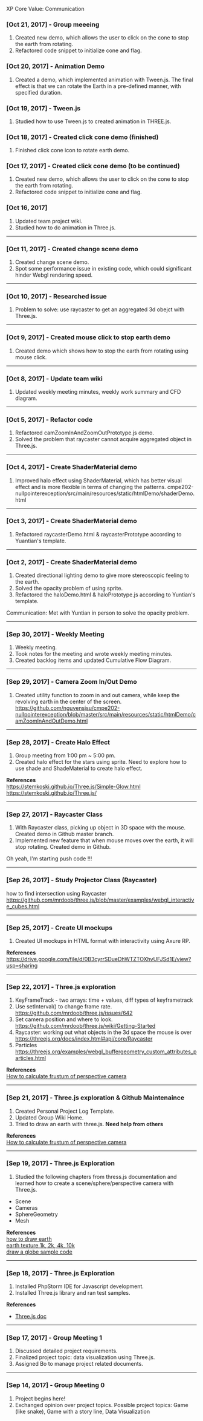 XP Core Value: Communication

### [Oct 21, 2017] - Group meeeing<br/>
1. Created new demo, which allows the user to click on the cone to stop the earth from rotating.
2. Refactored code snippet to initialize cone and flag.

### [Oct 20, 2017] - Animation Demo<br/>
1. Created a demo, which implemented animation with Tween.js. The final effect is that we can rotate
the Earth in a pre-defined manner, with specified duration.

### [Oct 19, 2017] - Tween.js<br/>
1. Studied how to use Tween.js to created animation in THREE.js.

### [Oct 18, 2017] - Created click cone demo (finished)<br/>
1. Finished click cone icon to rotate earth demo.

### [Oct 17, 2017] - Created click cone demo (to be continued)<br/>
1. Created new demo, which allows the user to click on the cone to stop the earth from rotating.
2. Refactored code snippet to initialize cone and flag.

### [Oct 16, 2017] <br/>
1. Updated team project wiki.
2. Studied how to do animation in Three.js.

***
### [Oct 11, 2017] - Created change scene demo<br/>
1. Created change scene demo.
2. Spot some performance issue in existing code,
which could significant hinder Webgl rendering speed.

***
### [Oct 10, 2017] - Researched issue<br/>
1. Problem to solve: use raycaster to get an aggregated 3d obejct with Three.js.

***
### [Oct 9, 2017] - Created mouse click to stop earth demo<br/>
1. Created demo which shows how to stop the earth from rotating using mouse click.

***
### [Oct 8, 2017] - Update team wiki<br/>
1. Updated weekly meeting minutes, weekly work summary and CFD diagram.

***
### [Oct 5, 2017] - Refactor code<br/>
1. Refactored camZoomInAndZoomOutPrototype.js demo.
2. Solved the problem that raycaster cannot acquire aggregated object in Three.js.

***
### [Oct 4, 2017] - Create ShaderMaterial demo<br/>
1. Improved halo effect using ShaderMaterial, which has better visual effect and is more flexible in terms of changing the patterns.
cmpe202-nullpointerexception/src/main/resources/static/htmlDemo/shaderDemo.html

***
### [Oct 3, 2017] - Create ShaderMaterial demo<br/>
1.  Refactored raycasterDemo.html & raycasterPrototype according to Yuantian's template.

***
### [Oct 2, 2017] - Create ShaderMaterial demo<br/>
1. Created directional lighting demo to give more stereoscopic feeling to the earth.
2. Solved the opacity problem of using sprite.
3. Refactored the haloDemo.html & haloPrototype.js according to Yuntian's template.

Communication: Met with Yuntian in person to solve the opacity problem.

***
### [Sep 30, 2017] - Weekly Meeting<br/>
1. Weekly meeting.
2. Took notes for the meeting and wrote weekly meeting minutes.
3. Created backlog items and updated Cumulative Flow Diagram.

***
### [Sep 29, 2017] - Camera Zoom In/Out Demo<br/>
1. Created utility function to zoom in and out camera, while keep the revolving earth in the center of the screen.
https://github.com/nguyensjsu/cmpe202-nullpointerexception/blob/master/src/main/resources/static/htmlDemo/camZoomInAndOutDemo.html

***
### [Sep 28, 2017] - Create Halo Effect<br/>
1. Group meeting from 1:00 pm ~ 5:00 pm.
2. Created halo effect for the stars using sprite. Need to explore how to use shade and ShadeMaterial to create halo effect.

**References**<br/>
https://stemkoski.github.io/Three.js/Simple-Glow.html
https://stemkoski.github.io/Three.js/

***
### [Sep 27, 2017] - Raycaster Class<br/>
1. With Raycaster class, picking up object in 3D space with the mouse. Created demo in Github master branch.
2. Implemented new feature that when mouse moves over the earth, it will stop rotating. Created demo in Github.

Oh yeah, I'm starting push code !!!

***
### [Sep 26, 2017] - Study Projector Class (Raycaster)<br/>
how to find intersection using Raycaster
https://github.com/mrdoob/three.js/blob/master/examples/webgl_interactive_cubes.html

***
### [Sep 25, 2017] - Create UI mockups<br/>
1. Created UI mockups in HTML format with interactivity using Axure RP. 

**References**<br/>
https://drive.google.com/file/d/0B3cyrrSDueDhWTZTOXhvUFJSd1E/view?usp=sharing

***
### [Sep 22, 2017] - Three.js exploration<br/>
1. KeyFrameTrack - two arrays: time + values, diff types of keyframetrack
2. Use setInterval() to change frame rate.<br/>
https://github.com/mrdoob/three.js/issues/642
3. Set camera position and where to look.<br/>
https://github.com/mrdoob/three.js/wiki/Getting-Started
4. Raycaster: working out what objects in the 3d space the mouse is over<br/>
https://threejs.org/docs/index.html#api/core/Raycaster
5. Particles<br/>
https://threejs.org/examples/webgl_buffergeometry_custom_attributes_particles.html

**References**<br/>
[How to calculate frustum of perspective camera](https://docs.unity3d.com/Manual/FrustumSizeAtDistance.html)

***
### [Sep 21, 2017] - Three.js exploration & Github Maintenaince<br/>
1. Created Personal Project Log Template.
2. Updated Group Wiki Home.
3. Tried to draw an earth with three.js. **Need help from others**

**References**<br/>
[How to calculate frustum of perspective camera](https://docs.unity3d.com/Manual/FrustumSizeAtDistance.html)

***
### [Sep 19, 2017] - Three.js Exploration<br/>
1. Studied the following chapters from thress.js documentation and learned how to create a scene/sphere/perspective camera with Three.js.
* Scene
* Cameras
* SphereGeometry
* Mesh

**References**<br/>
[how to draw earth](http://learningthreejs.com/blog/2013/09/16/how-to-make-the-earth-in-webgl/)<br/>
[earth texture 1k, 2k, 4k, 10k](http://planetpixelemporium.com/planets.html)<br/>
[draw a globe sample code](https://codepen.io/qkevinto/pen/EVGrGq?editors=0010#0)</br>

***
### [Sep 18, 2017] - Three.js Exploration<br/>
1. Installed PhpStorm IDE for Javascript development.
2. Installed Three.js library and ran test samples.

**References**</br>
* [Three.js doc](https://threejs.org/docs/)

***
### [Sep 17, 2017] - Group Meeting 1
1. Discussed detailed project requirements.
2. Finalized project topic: data visualization using Three.js.
3. Assigned Bo to manage project related documents.

***
### [Sep 14, 2017] - Group Meeting 0
1. Project begins here!
2. Exchanged opinion over project topics. Possible project topics:
Game (like snake), Game with a story line, Data Visualization